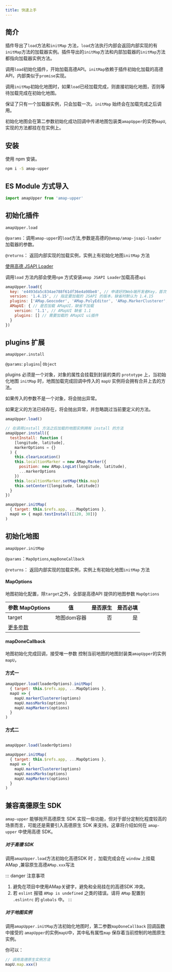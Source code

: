 ```yaml
---
title: 快速上手
---
```



## 简介

插件导出了`load`方法和`initMap` 方法，`load`方法执行内部会返回内部实现的有`initMap`方法的加载器实例。插件导出的`initMap`方法和内部加载器的`initMap`方法都指向加载器实例方法。

调用`load`初始化插件，开始加载高德API。`initMap`依赖于插件初始化加载的高德API，内部类似于`promise`实现。

调用`initMap`初始化地图时，如果`load`已经加载完成，则直接初始化地图，否则等待加载完成在初始化地图。

保证了只有一个加载器实例，只会加载一次。`initMap` 始终会在加载完成之后调用。

初始化地图会在第二参数初始化成功回调中传递地图包装类`amapUpper`的实例`mapU`,实现的方法都挂在在实例上。


## 安装
使用 npm 安装。
```sh
npm i -S amap-upper
```
## ES Module 方式导入

```javascript
import amapUpper from 'amap-upper'
```


## 初始化插件
`amapUpper.load`

`@params`：调用`amap-upper`的`load`方法,参数是高德的`@amap/amap-jsapi-loader` 加载器的参数。

`@returns`： 返回内部实现的加载实例，实例上有初始化地图`initMap` 方法

[使用高德 JSAPI Loader](https://lbs.amap.com/api/jsapi-v2/guide/abc/load)

调用`load` 方法内部会使用`npm` 方式安装`amap JSAPI Loader`加载高德`api`
```javascript
amapUpper.load({
  key: 'e4493da5c834ae788f61df36e4a98be8', // 申请好的Web端开发者Key，首次调用 load 时必填
  version: '1.4.15', // 指定要加载的 JSAPI 的版本，缺省时默认为 1.4.15
  plugins: ['AMap.Geocoder', 'AMap.PolyEditor', 'AMap.MarkerClusterer', 'AMap.MouseTool', 'AMap.Autocomplete', 'AMap.PlaceSearch'], // 需要使用的的插件列表，如比例尺'AMap.Scale'等
  AMapUI: { // 是否加载 AMapUI，缺省不加载
    version: '1.1', // AMapUI 缺省 1.1
    plugins: [] // 需要加载的 AMapUI ui插件
  }
})
```

## plugins 扩展

`amapUpper.install`

`@params`: `plugins`| `Object`

plugins 必须是一个对象，对象的属性会挂载到封装的类的 `prototype` 上，当初始化地图 `initMap` 时，地图加载完成回调中传入的 `mapU` 实例将会拥有合并上去的方法。

如果传入的参数不是一个对象，将会抛出异常。

如果定义的方法已经存在，将会抛出异常，并忽略跳过当前要定义的方法。

```javascript
amapUpper.load()

// 在调用install 方法之后加载的地图实例拥有 install 的方法
amapUpper.install({
  testInstall: function (
    [longitude, latitude],
    markerOptions = {}
  ) {
    this.clearLocation()
    this.localtionMarker = new AMap.Marker({
      position: new AMap.LngLat(longitude, latitude),
      ...markerOptions
    })
    this.localtionMarker.setMap(this.map)
    this.setCenter([longitude, latitude])
  }
})

amapUpper.initMap(
  { target: this.$refs.app, ...MapOptions },
  mapU => { mapU.testInstall([120, 30])}
)
```




## 初始化地图
`amapUpper.initMap`

`@params`：`MapOptions`,`mapDoneCallback`

`@returns`： 返回内部实现的加载实例，实例上有初始化地图`initMap` 方法



#### MapOptions
地图初始化配置，除`target`之外，全部是高德API 提供的地图参数 `MapOptions`

| 参数 MapOptions | 值            | 是否原生  |  是否必填 |
| ------------- |:-------------:| ------:  | ---------:|
| target       | 地图dom容器      | 否       | 是        |
| [更多参数](https://lbs.amap.com/api/javascript-api/reference/map)   |

#### mapDoneCallback

地图初始化完成回调，接受唯一参数 控制当前地图的地图封装类`amapUpper`的实例`mapU`，


#### 方式一


```javascript
amapUpper.load(loaderOptions).initMap(
  { target: this.$refs.app, ...MapOptions },
  mapU => {
    mapU.markerClusterer(options)
    mapU.massMarks(options)
    mapU.mapMarkers(options)
  }
)


```


#### 方式二



```javascript

amapUpper.load(loaderOptions)

amapUpper.initMap(
  { target: this.$refs.app, ...MapOptions },
  mapU => {
    mapU.markerClusterer(options)
    mapU.massMarks(options)
    mapU.mapMarkers(options)
  }
)
```



## 兼容高德原生 SDK
`amap-upper` 能够抛开高德原生 SDK 实现一些功能，但对于部分定制化程度较高的场景而言，可能还是需要引入高德原生 SDK 来支持。这章将介绍如何在 `amap-upper` 中使用高德 SDK。

##### 对于高德 SDK 
调用`amapUpper.load`方法初始化高德SDK 时 ，加载完成会在 `window` 上挂载 AMap ,兼容原生高德`AMap.xxx`写法

::: danger 注意事项
1. 避免在项目中使用AMap关键字，避免和全局挂在的高德SDK 冲突。
2. 若 `eslint` 报错 `AMap is undefined` 之类的错误。请将 `AMap` 配置到 `.eslintrc` 的 `globals` 中。
:::



##### 对于地图实例
调用`amapUpper.initMap`方法初始化地图时，第二参数`mapDoneCallback` 回调函数中接受的 `amapUpper`的实例`mapU`中，其中私有属性`map` 保存着当前控制的地图原生实例。

你可以：
```javascript
// 调用高德原生实例方法
mapU.map.xxx()
```